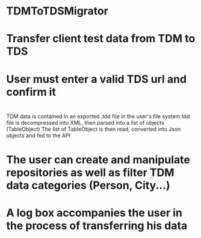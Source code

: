 # TDMToTDSMigrator

# Transfer client test data from TDM to TDS

# User must enter a valid TDS url and confirm it

#
TDM data is contained in an exported .tdd file in the user's file system
tdd file is decompressed into XML, then parsed into a list of objects (TableObject)
The list of TableObject is then read, converted into Json objects and fed to the API

# The user can create and manipulate repositories as well as filter TDM data categories (Person, City...)

# A log box accompanies the user in the process of transferring his data
